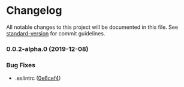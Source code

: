 # Changelog

All notable changes to this project will be documented in this file. See [standard-version](https://github.com/conventional-changelog/standard-version) for commit guidelines.

### 0.0.2-alpha.0 (2019-12-08)


### Bug Fixes

* .eslintrc ([0e6cef4](https://github.com/vangojs/generator-vango/commit/0e6cef4bf2d8b3d247e18dc19a84aed3586662bf))
